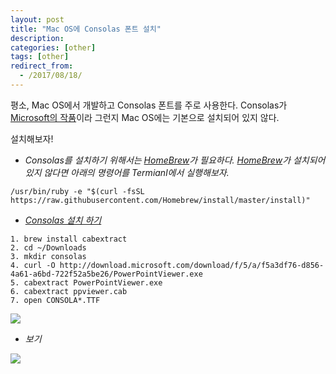 ```yaml
---
layout: post
title: "Mac OS에 Consolas 폰트 설치"
description: 
categories: [other]
tags: [other]
redirect_from:
  - /2017/08/18/
---
```


평소, Mac OS에서 개발하고 Consolas 폰트를 주로 사용한다. Consolas가 [Microsoft의 작품](https://en.wikipedia.org/wiki/Consolas)이라 그런지 Mac OS에는 기본으로 설치되어 있지 않다.

설치해보자!

- *Consolas를 설치하기 위해서는 [HomeBrew](https://brew.sh/index_ko.html)가 필요하다. [HomeBrew](https://brew.sh/index_ko.html)가 설치되어 있지 않다면 아래의 명령어를 Termianl에서 실행해보자.*

```
/usr/bin/ruby -e "$(curl -fsSL https://raw.githubusercontent.com/Homebrew/install/master/install)"
```

- *[Consolas 설치 하기](http://ikato.com/blog/how-to-install-consolas-font-on-mac-os-x.html)*

```
1. brew install cabextract
2. cd ~/Downloads
3. mkdir consolas
4. curl -O http://download.microsoft.com/download/f/5/a/f5a3df76-d856-4a61-a6bd-722f52a5be26/PowerPointViewer.exe
5. cabextract PowerPointViewer.exe
6. cabextract ppviewer.cab
7. open CONSOLA*.TTF
```

![](https://ovso.github.io/images/2017-05-22-01-consolas.png)

* *보기*

![](https://ovso.github.io/images/2017-05-22-02-consolas.png)